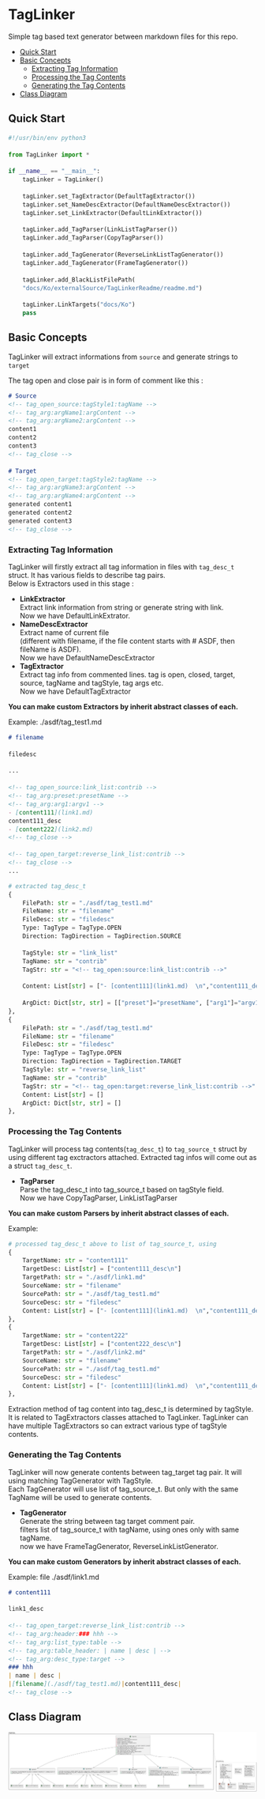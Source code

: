 # TagLinker

Simple tag based text generator between markdown files for this repo.


- [Quick Start](#quick-start)
- [Basic Concepts](#basic-concepts)
  * [Extracting Tag Information](#extracting-tag-information)
  * [Processing the Tag Contents](#processing-the-tag-contents)
  * [Generating the Tag Contents](#generating-the-tag-contents)
- [Class Diagram](#class-diagram)


## Quick Start
```python
#!/usr/bin/env python3

from TagLinker import *

if __name__ == "__main__":
    tagLinker = TagLinker()

    tagLinker.set_TagExtractor(DefaultTagExtractor())
    tagLinker.set_NameDescExtractor(DefaultNameDescExtractor())
    tagLinker.set_LinkExtractor(DefaultLinkExtractor())

    tagLinker.add_TagParser(LinkListTagParser())
    tagLinker.add_TagParser(CopyTagParser())

    tagLinker.add_TagGenerator(ReverseLinkListTagGenerator())
    tagLinker.add_TagGenerator(FrameTagGenerator())

    tagLinker.add_BlackListFilePath(
    "docs/Ko/externalSource/TagLinkerReadme/readme.md")

    tagLinker.LinkTargets("docs/Ko")
    pass

```

## Basic Concepts
TagLinker will extract informations from `source` and generate strings to `target`

The tag open and close pair is in form of comment like this : 

```Markdown
# Source
<!-- tag_open_source:tagStyle1:tagName -->
<!-- tag_arg:argName1:argContent -->
<!-- tag_arg:argName2:argContent -->
content1
content2
content3
<!-- tag_close -->

# Target
<!-- tag_open_target:tagStyle2:tagName -->
<!-- tag_arg:argName3:argContent -->
<!-- tag_arg:argName4:argContent -->
generated content1
generated content2
generated content3
<!-- tag_close -->
```

### Extracting Tag Information
TagLinker will firstly extract all tag information in files with `tag_desc_t` struct. It has various fields to describe tag pairs.  
Below is Extractors used in this stage : 
- **LinkExtractor**  
Extract link information from string or generate string with link.  
Now we have DefaultLinkExtrator.
- **NameDescExtractor**  
Extract name of current file  
(different with filename, if the file content starts with # ASDF, then fileName is ASDF).  
Now we have DefaultNameDescExtractor
- **TagExtractor**  
Extract tag info from commented lines. tag is open, closed, target, source, tagName and tagStyle, tag args etc.  
Now we have DefaultTagExtractor

**You can make custom Extractors by inherit abstract classes of each.**

Example: ./asdf/tag_test1.md
```markdown
# filename

filedesc

... 

<!-- tag_open_source:link_list:contrib -->
<!-- tag_arg:preset:presetName -->
<!-- tag_arg:arg1:argv1 -->
- [content111](link1.md)  
content111_desc
- [content222](link2.md)  
<!-- tag_close -->

<!-- tag_open_target:reverse_link_list:contrib -->
<!-- tag_close -->
...
```

```python
# extracted tag_desc_t
{
    FilePath: str = "./asdf/tag_test1.md"
    FileName: str = "filename"
    FileDesc: str = "filedesc"
    Type: TagType = TagType.OPEN
    Direction: TagDirection = TagDirection.SOURCE

    TagStyle: str = "link_list"
    TagName: str = "contrib"
    TagStr: str = "<!-- tag_open:source:link_list:contrib -->"

    Content: List[str] = ["- [content111](link1.md)  \n","content111_desc\n" ..]

    ArgDict: Dict[str, str] = [["preset"]="presetName", ["arg1"]="argv1"]
},
{
    FilePath: str = "./asdf/tag_test1.md"
    FileName: str = "filename"
    FileDesc: str = "filedesc"
    Type: TagType = TagType.OPEN
    Direction: TagDirection = TagDirection.TARGET
    TagStyle: str = "reverse_link_list"
    TagName: str = "contrib"
    TagStr: str = "<!-- tag_open:target:reverse_link_list:contrib -->"
    Content: List[str] = []
    ArgDict: Dict[str, str] = []
},

```



### Processing the Tag Contents
TagLinker will process tag contents(`tag_desc_t`) to `tag_source_t` struct by using different tag exctractors attached. Extracted tag infos will come out as a struct `tag_desc_t`. 

- **TagParser**  
Parse the tag_desc_t into tag_source_t based on tagStyle field.  
Now we have CopyTagParser, LinkListTagParser

**You can make custom Parsers by inherit abstract classes of each.**

Example: 
```python
# processed tag_desc_t above to list of tag_source_t, using 
{
    TargetName: str = "content111"
    TargetDesc: List[str] = ["content111_desc\n"]
    TargetPath: str = "./asdf/link1.md"
    SourceName: str = "filename"
    SourcePath: str = "./asdf/tag_test1.md"
    SourceDesc: str = "filedesc"
    Content: List[str] = ["- [content111](link1.md)  \n","content111_desc\n" ..]
},
{
    TargetName: str = "content222"
    TargetDesc: List[str] = ["content222_desc\n"]
    TargetPath: str = "./asdf/link2.md"
    SourceName: str = "filename"
    SourcePath: str = "./asdf/tag_test1.md"
    SourceDesc: str = "filedesc"
    Content: List[str] = ["- [content111](link1.md)  \n","content111_desc\n" ..]
},
```

Extraction method of tag content into tag_desc_t is determined by tagStyle.  
It is related to TagExtractors classes attached to TagLinker. TagLinker can have multiple TagExtractors so can extract various type of tagStyle contents.


### Generating the Tag Contents
TagLinker will now generate contents between tag_target tag pair. It will using matching TagGenerator with TagStyle.  
Each TagGenerator will use list of tag_source_t. But only with the same TagName will be used to generate contents.

- **TagGenerator**  
Generate the string between tag target comment pair.  
filters list of tag_source_t with tagName, using ones only with same tagName.  
now we have FrameTagGenerator, ReverseLinkListGenerator.

**You can make custom Generators by inherit abstract classes of each.**

Example: file ./asdf/link1.md
```markdown
# content111

link1_desc

<!-- tag_open_target:reverse_link_list:contrib -->
<!-- tag_arg:header:### hhh -->
<!-- tag_arg:list_type:table -->
<!-- tag_arg:table_header: | name | desc | -->
<!-- tag_arg:desc_type:target -->
### hhh
| name | desc |
|[filename](./asdf/tag_test1.md)|content111_desc|
<!-- tag_close -->
```

## Class Diagram
![asdf](../out/TagLinker/TagLinker/TagLinker.png)